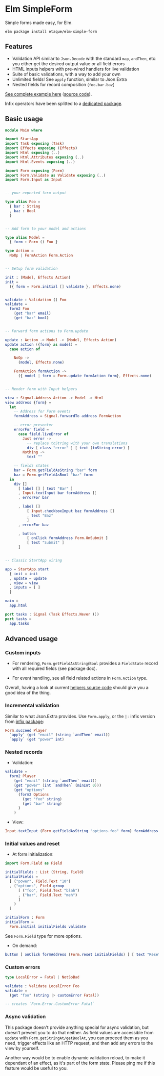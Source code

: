 # Elm SimpleForm

Simple forms made easy, for Elm.

    elm package install etaque/elm-simple-form


## Features

* Validation API similar to `Json.Decode` with the standard `map`, `andThen`, etc: you either get the desired output value or all field errors
* HTML inputs helpers with pre-wired handlers for live validation
* Suite of basic validations, with a way to add your own
* Unlimited fields! See `apply` function, similar to Json.Extra
* Nested fields for record composition (`foo.bar.baz`)

[See complete example here](http://etaque.github.io/elm-simple-form/example/) ([source code](./example/)).

Infix operators have been splitted to a [dedicated package](https://github.com/etaque/elm-simple-form-infix).


## Basic usage


```elm
module Main where

import StartApp
import Task exposing (Task)
import Effects exposing (Effects)
import Html exposing (..)
import Html.Attributes exposing (..)
import Html.Events exposing (..)

import Form exposing (Form)
import Form.Validate as Validate exposing (..)
import Form.Input as Input


-- your expected form output

type alias Foo =
  { bar : String
  , baz : Bool
  }


-- Add form to your model and actions

type alias Model =
  { form : Form () Foo }

type Action =
  NoOp | FormAction Form.Action


-- Setup form validation

init : (Model, Effects Action)
init =
  ({ form = Form.initial [] validate }, Effects.none)


validate : Validation () Foo
validate =
  form2 Foo
    (get "bar" email)
    (get "baz" bool)


-- Forward form actions to Form.update

update : Action -> Model -> (Model, Effects Action)
update action ({form} as model) =
  case action of

    NoOp ->
      (model, Effects.none)

    FormAction formAction ->
      ({ model | form = Form.update formAction form}, Effects.none)


-- Render form with Input helpers

view : Signal.Address Action -> Model -> Html
view address {form} =
  let
    -- Address for Form events
    formAddress = Signal.forwardTo address FormAction

    -- error presenter
    errorFor field =
      case field.liveError of
        Just error ->
          -- replace toString with your own translations
          div [ class "error" ] [ text (toString error) ]
        Nothing ->
          text ""

    -- fields states
    bar = Form.getFieldAsString "bar" form
    baz = Form.getFieldAsBool "baz" form
  in
    div []
      [ label [] [ text "Bar" ]
      , Input.textInput bar formAddress []
      , errorFor bar

      , label []
          [ Input.checkboxInput baz formAddress []
          , text "Baz"
          ]
      , errorFor baz

      , button
          [ onClick formAddress Form.OnSubmit ]
          [ text "Submit" ]
      ]


-- Classic StartApp wiring

app = StartApp.start
  { init = init
  , update = update
  , view = view
  , inputs = [ ]
  }

main =
  app.html

port tasks : Signal (Task Effects.Never ())
port tasks =
  app.tasks
```


## Advanced usage

### Custom inputs

 * For rendering, `Form.getFieldAsString`/`Bool` provides a `FieldState` record with all required fields (see package doc).

 * For event handling, see all field related actions in `Form.Action` type.

Overall, having a look at current [helpers source code](https://github.com/etaque/elm-simple-form/blob/master/src/Form/Input.elm) should give you a good idea of the thing.

### Incremental validation

Similar to what Json.Extra provides. Use `Form.apply`, or the `|:` infix version from [infix package](https://github.com/etaque/elm-simple-form-infix):

```elm
Form.succeed Player
  `apply` (get "email" (string `andThen` email))
  `apply` (get "power" int)
```

### Nested records

* Validation:

```elm
validate =
  form2 Player
    (get "email" (string `andThen` email))
    (get "power" (int `andThen` (minInt 0)))
    (get "options"
      (form2 Options
        (get "foo" string)
        (get "bar" string)
      )
    )
```

* View:

```elm
Input.textInput (Form.getFieldAsString "options.foo" form) formAddress []
```

### Initial values and reset

* At form initialization:

```elm
import Form.Field as Field

initialFields : List (String, Field)
initialFields =
  [ ("power", Field.Text "10")
  , ("options", Field.group
      [ ("foo", Field.Text "blah")
      , ("bar", Field.Text "meh")
      ]
    )
  ]

initialForm : Form
initialForm =
  Form.initial initialFields validate
```

See `Form.Field` type for more options.

* On demand:

```elm
button [ onClick formAddress (Form.reset initialFields) ] [ text "Reset" ]
```


### Custom errors

```elm
type LocalError = Fatal | NotSoBad

validate : Validate LocalError Foo
validate =
  (get "foo" (string |> customError Fatal))

-- creates `Form.Error.CustomError Fatal`
```


### Async validation

This package doesn't provide anything special for async validation, but doesn't prevent you to do that neither. As field values are accessible from `update` with `Form.getStringAt/getBoolAt`, you can proceed them as you need, trigger effects like an HTTP request, and then add any errors to the view by yourself.

Another way would be to enable dynamic validation reload, to make it dependant of an effect, as it's part of the form state. Please ping me if this feature would be useful to you.
